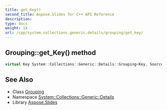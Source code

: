 ```yaml
---
title: get_Key()
second_title: Aspose.Slides for C++ API Reference
description: 
type: docs
weight: 14
url: /cpp/system.collections.generic.details/grouping/get_key/
---
```

## Grouping::get_Key() method




```cpp
virtual Key System::Collections::Generic::Details::Grouping<Key, Source>::get_Key() override
```

## See Also

* Class [Grouping](./)
* Namespace [System::Collections::Generic::Details](../)
* Library [Aspose.Slides](../../)